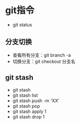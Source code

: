 # git指令

- git status
## 分支切换

- 查看所有分支：git branch -a
- 切换分支：git checkout 分支名

## git stash

- git stash
- git stash list
- git stash push -m 'XX'
- git stash pop
- git stash apply 1
- git stash drop 1